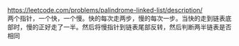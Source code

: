 https://leetcode.com/problems/palindrome-linked-list/description/  
两个指针，一个快，一个慢。快的每次走两步，慢的每次一步。当快的走到链表底部时，慢的正好走了一半。然后将慢指针到链表尾部反转，然后判断两半链表是否相同